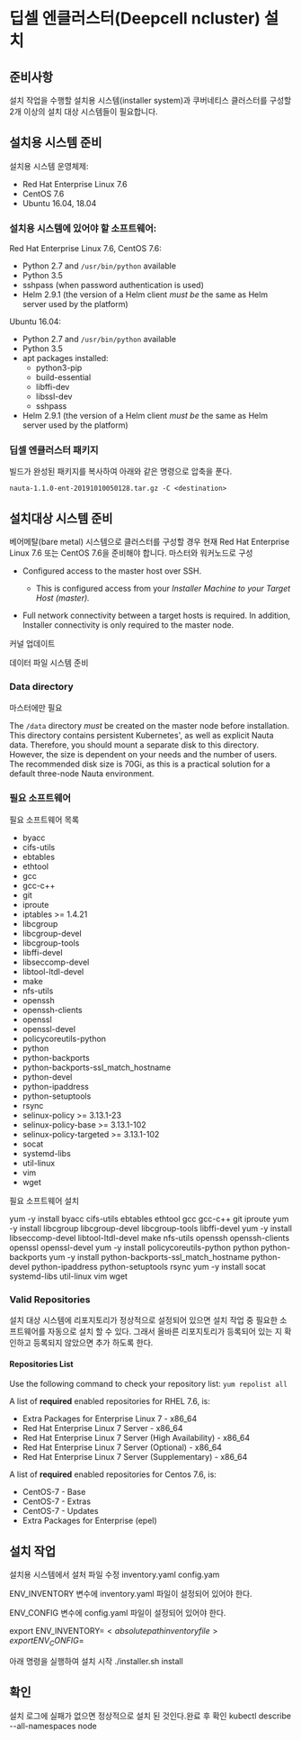 # 딥셀 엔클러스터(Deepcell ncluster) 설치

##  준비사항

설치 작업을 수행할 설치용 시스템(installer system)과 쿠버네티스 클러스터를 구성할 2개 이상의 설치 대상 시스템들이 필요합니다.

   
   
   
## 설치용 시스템 준비

      
설치용 시스템 운영체제:
  * Red Hat Enterprise Linux 7.6
  * CentOS 7.6
  * Ubuntu 16.04, 18.04
  
### 설치용 시스템에 있어야 할 소프트웨어:

   
Red Hat Enterprise Linux 7.6, CentOS 7.6:
  * Python 2.7 and `/usr/bin/python` available
  * Python 3.5
  * sshpass (when password authentication is used)
  * Helm 2.9.1 (the version of a Helm client _must be_ the same as Helm server used by the platform)
   
  
Ubuntu 16.04:
  * Python 2.7 and `/usr/bin/python` available
  * Python 3.5
  * apt packages installed:
    - python3-pip
    - build-essential
    - libffi-dev
    - libssl-dev
    - sshpass
  * Helm 2.9.1 (the version of a Helm client _must be_ the same as Helm server used by the platform)


### 딥셀 엔클러스터 패키지 

빌드가 완성된 패키지를 복사하여 아래와 같은 명령으로 압축을 푼다.

`nauta-1.1.0-ent-20191010050128.tar.gz -C <destination>`



## 설치대상 시스템 준비


베어메탈(bare metal) 시스템으로 클러스터를 구성할 경우 현재 Red Hat Enterprise Linux 7.6 또는 CentOS 7.6을 준비해야 합니다.
마스터와 워커노드로 구성


- Configured access to the master host over SSH.
  - This is configured access from your _Installer Machine to your Target Host (master)._
  
- Full network connectivity between a target hosts is required. In addition, Installer connectivity is only required to the master node.


커널 업데이트

데이터 파일 시스템 준비


### Data directory
마스터에만 필요

The `/data` directory _must_ be created on the master node before installation. This directory contains persistent Kubernetes', as well as explicit Nauta data. Therefore, you should mount a separate disk to this directory. However, the size is dependent on your needs and the number of users. The recommended disk size is 70Gi, as this is a practical solution for a default three-node Nauta environment.   
  
  
### 필요 소프트웨어
  
  
필요 소프트웨어 목록

  - byacc
  - cifs-utils
  - ebtables
  - ethtool
  - gcc
  - gcc-c++
  - git
  - iproute
  - iptables >= 1.4.21
  - libcgroup
  - libcgroup-devel
  - libcgroup-tools
  - libffi-devel
  - libseccomp-devel
  - libtool-ltdl-devel
  - make
  - nfs-utils
  - openssh
  - openssh-clients
  - openssl
  - openssl-devel
  - policycoreutils-python
  - python
  - python-backports
  - python-backports-ssl_match_hostname
  - python-devel
  - python-ipaddress
  - python-setuptools
  - rsync
  - selinux-policy >= 3.13.1-23
  - selinux-policy-base >= 3.13.1-102
  - selinux-policy-targeted >= 3.13.1-102
  - socat
  - systemd-libs
  - util-linux
  - vim
  - wget

필요 소프트웨어 설치
  
yum -y install byacc cifs-utils ebtables ethtool gcc gcc-c++ git iproute
yum -y install libcgroup libcgroup-devel libcgroup-tools libffi-devel
yum -y install libseccomp-devel libtool-ltdl-devel make nfs-utils openssh openssh-clients openssl openssl-devel
yum -y install policycoreutils-python python python-backports
yum -y install python-backports-ssl_match_hostname python-devel python-ipaddress python-setuptools rsync
yum -y install socat systemd-libs util-linux vim wget



### Valid Repositories

설치 대상 시스템에 리포지토리가 정상적으로 설정되어 있으면 설치 작업 중 필요한 소프트웨어를 자동으로 설치 할 수 있다. 그래서 올바른 리포지토리가 등록되어 있는 지 확인하고 등록되지 않았으면 추가 하도록 한다.

#### Repositories List

Use the following command to check your repository list: `yum repolist all`

A list of **required** enabled repositories for RHEL 7.6, is:

- Extra Packages for Enterprise Linux 7 - x86_64
- Red Hat Enterprise Linux 7 Server - x86_64
- Red Hat Enterprise Linux 7 Server (High Availability) - x86_64
- Red Hat Enterprise Linux 7 Server (Optional) - x86_64
- Red Hat Enterprise Linux 7 Server (Supplementary) - x86_64

A list of **required** enabled repositories for Centos 7.6, is:

- CentOS-7 - Base
- CentOS-7 - Extras
- CentOS-7 - Updates
- Extra Packages for Enterprise (epel) 


## 설치 작업
설치용 시스템에서 설처 파일 수정 
  inventory.yaml
  config.yam

ENV_INVENTORY 변수에 inventory.yaml 파일이 설정되어 있어야 한다.

  
ENV_CONFIG 변수에 config.yaml 파일이 설정되어 있어야 한다.


export ENV_INVENTORY=$<absolute path inventory file>
export ENV_CONFIG=$<absolute path config file>


아래 명령을 실행하여 설치 시작
  ./installer.sh install

## 확인
설치 로그에 실패가 없으면 정상적으로 설치 된 것인다.완료 후 확인
  kubectl describe --all-namespaces node
